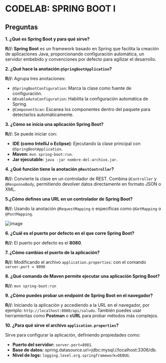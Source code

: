 ﻿# CODELAB: SPRING BOOT l

## Preguntas

 **1. ¿Qué es Spring Boot y para qué sirve?**

**R//: Spring Boot** es un framework basado en Spring que facilita la creación de aplicaciones Java, proporcionando configuración automática, un servidor embebido y convenciones por defecto para agilizar el desarrollo.

**2. ¿Qué hace la anotación `@SpringBootApplication`?**

**R//:** Agrupa tres anotaciones:
-   `@SpringBootConfiguration`: Marca la clase como fuente de configuración.
-   `@EnableAutoConfiguration`: Habilita la configuración automática de Spring.
-   `@ComponentScan`: Escanea los componentes dentro del paquete para detectarlos automáticamente.

 **3. ¿Cómo se inicia una aplicación Spring Boot?**

**R//:** Se puede iniciar con:

-   **IDE (como IntelliJ o Eclipse)**: Ejecutando la clase principal con `@SpringBootApplication`.
-   **Maven:** `mvn spring-boot:run`.
-   **Jar ejecutable:** `java -jar nombre-del-archivo.jar`.

**4. ¿Qué función tiene la anotación `@RestController`?**

**R//:** Convierte la clase en un controlador de REST. Combina `@Controller` y `@ResponseBody`, permitiendo devolver datos directamente en formato JSON o XML.

 **5.¿Cómo defines una URL en un controlador de Spring Boot?**

**R//:** Usando la anotación `@RequestMapping` o específicas como `@GetMapping` o `@PostMapping`.

![image](https://github.com/user-attachments/assets/81660383-dfa5-4436-b931-9fc1862d37fc)


 **6. ¿Cuál es el puerto por defecto en el que corre Spring Boot?**

**R//:** El puerto por defecto es el **8080**.

**7. ¿Cómo cambias el puerto de la aplicación?**

**R//:** Modificando el archivo `application.properties`: con el comando `server.port = 9090`

**8. ¿Qué comando de Maven permite ejecutar una aplicación Spring Boot?**

**R//:** `mvn spring-boot:run`

**9. ¿Cómo puedes probar un endpoint de Spring Boot en el navegador?**

**R//:** Iniciando la aplicación y accediendo a la URL en el navegador, por ejemplo: `http://localhost:8080/api/saludo`.
También puedes usar herramientas como **Postman** o **cURL** para probar métodos más complejos.

**10. ¿Para qué sirve el archivo `application.properties`?**

Sirve para configurar la aplicación, definiendo propiedades como:

-   **Puerto del servidor:** `server.port=8081`.
-   **Base de datos:** spring.datasource.url=jdbc:mysql://localhost:3306/db.
-   **Nivel de logs:** `logging.level.org.springframework=DEBUG`.
